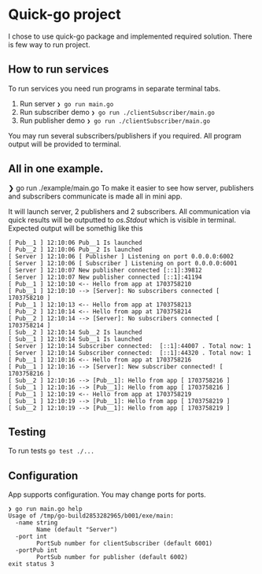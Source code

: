   
# Quick-go project

I chose to use quick-go package and implemented required solution. There is few way to run project.
## How to run services
To run services you need run programs in separate terminal tabs.

 1. Run server ```❯ go run main.go```
 2. Run subscriber demo  ```❯ go run ./clientSubscriber/main.go```
 3. Run publisher demo ```❯ go run ./clientSubscriber/main.go```

You may run several subscribers/publishers if you required. All program output will be provided to terminal.

## All in one example.
❯ go run ./example/main.go
To make it easier to see how server, publishers and subscribers communicate is made all in mini app.

It will launch server, 2 publishers and 2 subscribers. All communication via quick results will be outputted to *os.Stdout* which is visible in terminal.
Expected output will be somethig like this
```
[ Pub__1 ] 12:10:06 Pub__1 Is launched
[ Pub__2 ] 12:10:06 Pub__2 Is launched
[ Server ] 12:10:06 [ Publisher ] Listening on port 0.0.0.0:6002
[ Server ] 12:10:06 [ Subscriber ] Listening on port 0.0.0.0:6001
[ Server ] 12:10:07 New publisher connected [::1]:39812
[ Server ] 12:10:07 New publisher connected [::1]:41194
[ Pub__1 ] 12:10:10 <-- Hello from app at 1703758210
[ Pub__1 ] 12:10:10 --> [Server]: No subscribers connected [ 1703758210 ]
[ Pub__1 ] 12:10:13 <-- Hello from app at 1703758213
[ Pub__2 ] 12:10:14 <-- Hello from app at 1703758214
[ Pub__2 ] 12:10:14 --> [Server]: No subscribers connected [ 1703758214 ]
[ Sub__2 ] 12:10:14 Sub__2 Is launched
[ Sub__1 ] 12:10:14 Sub__1 Is launched
[ Server ] 12:10:14 Subscriber connected:  [::1]:44007 . Total now: 1
[ Server ] 12:10:14 Subscriber connected:  [::1]:44320 . Total now: 1
[ Pub__1 ] 12:10:16 <-- Hello from app at 1703758216
[ Pub__1 ] 12:10:16 --> [Server]: New subscriber connected! [ 1703758216 ]
[ Sub__2 ] 12:10:16 --> [Pub__1]: Hello from app [ 1703758216 ]
[ Sub__1 ] 12:10:16 --> [Pub__1]: Hello from app [ 1703758216 ]
[ Pub__1 ] 12:10:19 <-- Hello from app at 1703758219
[ Sub__1 ] 12:10:19 --> [Pub__1]: Hello from app [ 1703758219 ]
[ Sub__2 ] 12:10:19 --> [Pub__1]: Hello from app [ 1703758219 ] 
```

## Testing

To run tests ```go test ./...```

## Configuration
App supports configuration. You may change ports for ports.

```
❯ go run main.go help
Usage of /tmp/go-build2853282965/b001/exe/main:
  -name string
        Name (default "Server")
  -port int
        PortSub number for clientSubscriber (default 6001)
  -portPub int
        PortSub number for publisher (default 6002)
exit status 3
```
